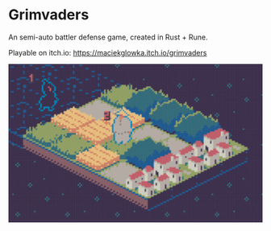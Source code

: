 # Grimvaders

An semi-auto battler defense game, created in Rust + Rune.

Playable on itch.io: https://maciekglowka.itch.io/grimvaders

![game screenshot](assets_dev/screenshots/block_crop.png)
